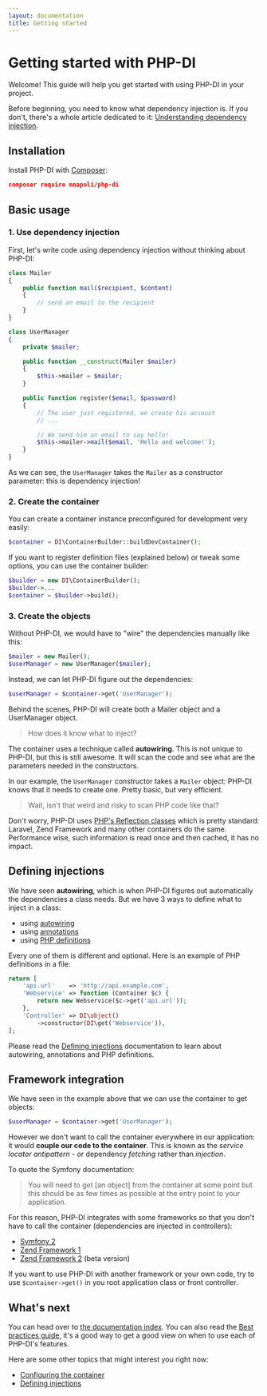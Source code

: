 ```yaml
---
layout: documentation
title: Getting started
---
```


# Getting started with PHP-DI

Welcome! This guide will help you get started with using PHP-DI in your project.

Before beginning, you need to know what dependency injection is. If you don't, there's a whole article dedicated to it: [Understanding dependency injection](understanding-di.md).

## Installation

Install PHP-DI with [Composer](http://getcomposer.org/doc/00-intro.md):

```json
composer require mnapoli/php-di
```

## Basic usage

### 1. Use dependency injection

First, let's write code using dependency injection without thinking about PHP-DI:

```php
class Mailer
{
    public function mail($recipient, $content)
    {
        // send an email to the recipient
    }
}
```

```php
class UserManager
{
    private $mailer;

    public function __construct(Mailer $mailer)
    {
        $this->mailer = $mailer;
    }

    public function register($email, $password)
    {
        // The user just registered, we create his account
        // ...

        // We send him an email to say hello!
        $this->mailer->mail($email, 'Hello and welcome!');
    }
}
```

As we can see, the `UserManager` takes the `Mailer` as a constructor parameter: this is dependency injection!

### 2. Create the container

You can create a container instance preconfigured for development very easily:

```php
$container = DI\ContainerBuilder::buildDevContainer();
```

If you want to register definition files (explained below) or tweak some options, you can use the container builder:

```php
$builder = new DI\ContainerBuilder();
$builder->...
$container = $builder->build();
```

### 3. Create the objects

Without PHP-DI, we would have to "wire" the dependencies manually like this:

```php
$mailer = new Mailer();
$userManager = new UserManager($mailer);
```

Instead, we can let PHP-DI figure out the dependencies:

```php
$userManager = $container->get('UserManager');
```

Behind the scenes, PHP-DI will create both a Mailer object and a UserManager object.

> How does it know what to inject?

The container uses a technique called **autowiring**. This is not unique to PHP-DI, but this is still awesome. It will scan the code and see what are the parameters needed in the constructors.

In our example, the `UserManager` constructor takes a `Mailer` object: PHP-DI knows that it needs to create one. Pretty basic, but very efficient.

> Wait, isn't that weird and risky to scan PHP code like that?

Don't worry, PHP-DI uses [PHP's Reflection classes](http://php.net/manual/en/book.reflection.php) which is pretty standard: Laravel, Zend Framework and many other containers do the same. Performance wise, such information is read once and then cached, it has no impact.

## Defining injections

We have seen **autowiring**, which is when PHP-DI figures out automatically the dependencies a class needs. But we have 3 ways to define what to inject in a class:

- using [autowiring](autowiring.md)
- using [annotations](annotations.md)
- using [PHP definitions](php-definitions.md)

Every one of them is different and optional. Here is an example of PHP definitions in a file:

```php
return [
    'api.url'    => 'http://api.example.com',
    'Webservice' => function (Container $c) {
        return new Webservice($c->get('api.url'));
    },
    'Controller' => DI\object()
        ->constructor(DI\get('Webservice')),
];
```

Please read the [Defining injections](definition.md) documentation to learn about autowiring, annotations and PHP definitions.

## Framework integration

We have seen in the example above that we can use the container to get objects:

```php
$userManager = $container->get('UserManager');
```

However we don't want to call the container everywhere in our application: it would **couple our code to the container**. This is known as the *service locator antipattern* - or dependency *fetching* rather than *injection*.

To quote the Symfony documentation:

> You will need to get [an object] from the container at some point but this should be as few times as possible at the entry point to your application.

For this reason, PHP-DI integrates with some frameworks so that you don't have to call the container (dependencies are injected in controllers):

- [Symfony 2](frameworks/symfony2.md)
- [Zend Framework 1](frameworks/zf1.md)
- [Zend Framework 2](https://github.com/PHP-DI/ZF2-Bridge) (beta version)

If you want to use PHP-DI with another framework or your own code, try to use `$container->get()` in you root application class or front controller.

## What's next

You can head over to [the documentation index](README.md). You can also read the [Best practices guide](best-practices.md), it's a good way to get a good view on when to use each of PHP-DI's features.

Here are some other topics that might interest you right now:

- [Configuring the container](container-configuration.md)
- [Defining injections](definition.md)
